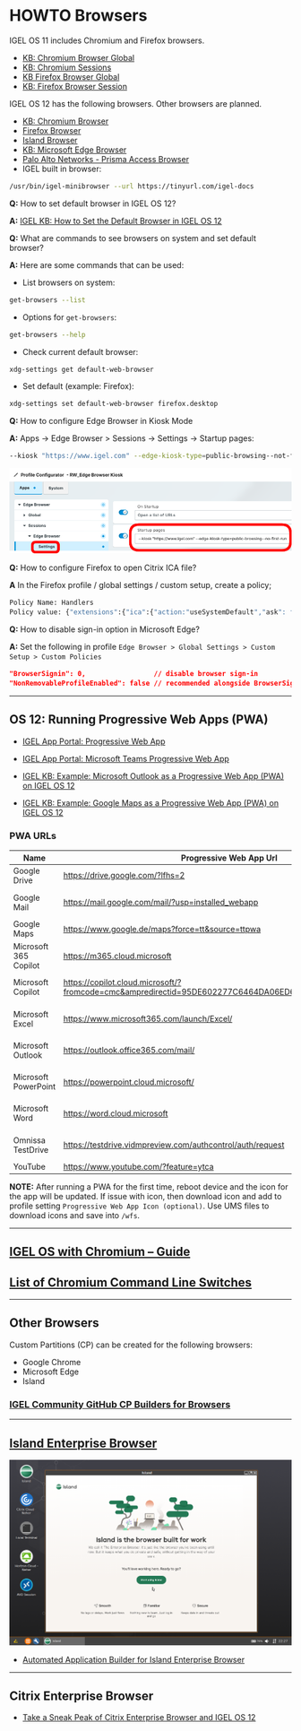 # HOWTO Browsers

IGEL OS 11 includes Chromium and Firefox browsers.

- [KB: Chromium Browser Global](https://kb.igel.com/en/igel-os/current/chromium-browser-global-session-in-igel-os)
- [KB: Chromium Sessions](https://kb.igel.com/en/igel-os/current/chromium-sessions)
- [KB Firefox Browser Global](https://kb.igel.com/en/igel-os/current/firefox-browser-global-settings-in-igel-os)
- [KB: Firefox Browser Session](https://kb.igel.com/en/igel-os/current/firefox-browser-session)

IGEL OS 12 has the following browsers. Other browsers are planned.

- [KB: Chromium Browser](https://kb.igel.com/en/igel-apps/current/chromium-browser)
- [Firefox Browser](https://app.igel.com/firefox)
- [Island Browser](https://app.igel.com/island)
- [KB: Microsoft Edge Browser](https://kb.igel.com/en/igel-apps/current/configuration-of-microsoft-edge-on-igel-os)
- [Palo Alto Networks - Prisma Access Browser](https://app.igel.com/prisma_access_browser)
- IGEL built in browser:

```bash linenums="1"
/usr/bin/igel-minibrowser --url https://tinyurl.com/igel-docs
```

**Q:** How to set default browser in IGEL OS 12?

**A:** [IGEL KB: How to Set the Default Browser in IGEL OS 12](https://kb.igel.com/en/igel-os-base-system/current/how-to-set-the-default-browser-in-igel-os-12)

**Q:** What are commands to see browsers on system and set default browser?

**A:** Here are some commands that can be used:

  - List browsers on system:

```bash linenums="1"
get-browsers --list
```

  - Options for `get-browsers`:

```bash linenums="1"
get-browsers --help
```

  - Check current default browser:

```bash linenums="1"
xdg-settings get default-web-browser
```

  - Set default (example: Firefox):

```bash linenums="1"
xdg-settings set default-web-browser firefox.desktop
```

**Q:** How to configure Edge Browser in Kiosk Mode

**A:** Apps -> Edge Browser > Sessions -> Settings -> Startup pages:

```bash linenums="1"
--kiosk "https://www.igel.com" --edge-kiosk-type=public-browsing--not-first-run
```

![image02](Images/HOWTO-Browsers-02.png)

**Q:** How to configure Firefox to open Citrix ICA file?

**A** In the Firefox profile / global settings / custom setup, create a policy;

```bash linenums="1"
Policy Name: Handlers
Policy value: {"extensions":{"ica":{"action:"useSystemDefault","ask": false}}}
```

**Q:** How to disable sign-in option in Microsoft Edge?

**A:** Set the following in profile `Edge Browser > Global Settings > Custom Setup > Custom Policies`

```json linenums="1"
"BrowserSignin": 0,                 // disable browser sign-in
"NonRemovableProfileEnabled": false // recommended alongside BrowserSignin
```

-----

## OS 12: Running Progressive Web Apps (PWA)

- [IGEL App Portal: Progressive Web App](https://app.igel.com/pwa)

- [IGEL App Portal: Microsoft Teams Progressive Web App](https://app.igel.com/pwa)

- [IGEL KB: Example: Microsoft Outlook as a Progressive Web App (PWA) on IGEL OS 12](https://kb.igel.com/en/igel-apps/current/example-microsoft-outlook-as-a-progressive-web-app)

- [IGEL KB: Example: Google Maps as a Progressive Web App (PWA) on IGEL OS 12](https://kb.igel.com/en/igel-apps/current/example-google-maps-as-a-progressive-web-app-pwa-o)

### PWA URLs

| Name | Progressive Web App Url | Icon |
|------|-------------------------|------|
| Google Drive | https://drive.google.com/?lfhs=2 | |
| Google Mail | https://mail.google.com/mail/?usp=installed_webapp | <a href="../Images/HOWTO-Browsers-gmail.svg" download>LINK to icon</a> |
| Google Maps | https://www.google.de/maps?force=tt&source=ttpwa | |
| Microsoft 365 Copilot | https://m365.cloud.microsoft | <a href="../Images/HOWTO-Browsers-copilot.svg" download>LINK to icon</a> |
| Microsoft Copilot | https://copilot.cloud.microsoft/?fromcode=cmc&ampredirectid=95DE602277C6464DA06ED6A3396BCAC8&ampauth=2 | <a href="../Images/HOWTO-Browsers-copilot.svg" download>LINK to icon</a> |
| Microsoft Excel | https://www.microsoft365.com/launch/Excel/ | <a href="../Images/HOWTO-Browsers-excel.svg" download>LINK to icon</a> |
| Microsoft Outlook | https://outlook.office365.com/mail/ | <a href="../Images/HOWTO-Browsers-outlook.svg" download>LINK to icon</a> |
| Microsoft PowerPoint | https://powerpoint.cloud.microsoft/ | <a href="../Images/HOWTO-Browsers-powerpoint.svg" download>LINK to icon</a> |
| Microsoft Word | https://word.cloud.microsoft | <a href="../Images/HOWTO-Browsers-word.svg" download>LINK to icon</a> |
| Omnissa TestDrive | https://testdrive.vidmpreview.com/authcontrol/auth/request | <a href="../Images/HOWTO-Browsers-testdrive.svg" download>LINK to icon</a> |
| YouTube | https://www.youtube.com/?feature=ytca | |

**NOTE:** After running a PWA for the first time, reboot device and the icon for the app will be updated. If issue with icon, then download icon and add to profile setting `Progressive Web App Icon (optional)`. Use UMS files to download icons and save into `/wfs`.

<!---
This is a comment section
<a href="../Images/HOWTO-Browsers-copilot.svg" download>LINK to icon</a> |
<a href="../Images/HOWTO-Browsers-excel.svg" download>LINK to icon</a> |
<a href="../Images/HOWTO-Browsers-powerpoint.svg" download>LINK to icon</a> |
<a href="../Images/HOWTO-Browsers-word.svg" download>LINK to icon</a> |
<a href="../Images/HOWTO-Browsers-testdrive.svg" download>LINK to icon</a> |

https://igeltechnologygmbh-my.sharepoint.com/
-->

-----

## [IGEL OS with Chromium – Guide](https://leon-beitsch.de/shared/IGEL_OS_with_Chromium.pdf)

## [List of Chromium Command Line Switches](https://peter.sh/experiments/chromium-command-line-switches/)

-----

## Other Browsers

Custom Partitions (CP) can be created for the following browsers:

- Google Chrome
- Microsoft Edge
- Island

### [IGEL Community GitHub CP Builders for Browsers](https://github.com/IGEL-Community/IGEL-Custom-Partitions/tree/master/CP_Source/Browsers)

-----

## [Island Enterprise Browser](https://www.island.io/)

![image01](Images/HOWTO-Browsers-01.png)

- [Automated Application Builder for Island Enterprise Browser](https://github.com/IGEL-Community/IGEL-Custom-Partitions/tree/master/CP_Source/Browsers/Island)

-----

## Citrix Enterprise Browser

- [Take a Sneak Peak of Citrix Enterprise Browser and IGEL OS 12](https://www.igel.com/blog/take-a-sneak-peak-of-citrix-enterprise-browser-and-igel-os-12/)
